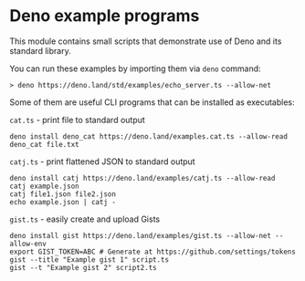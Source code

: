 # Deno example programs

This module contains small scripts that demonstrate use of Deno and its standard library.

You can run these examples by importing them via `deno` command:

```
> deno https://deno.land/std/examples/echo_server.ts --allow-net
```

Some of them are useful CLI programs that can be installed as executables:

`cat.ts` - print file to standard output

```
deno install deno_cat https://deno.land/examples.cat.ts --allow-read
deno_cat file.txt
```

`catj.ts` - print flattened JSON to standard output

```
deno install catj https://deno.land/examples/catj.ts --allow-read
catj example.json
catj file1.json file2.json
echo example.json | catj -
```

`gist.ts` - easily create and upload Gists

```
deno install gist https://deno.land/examples/gist.ts --allow-net --allow-env
export GIST_TOKEN=ABC # Generate at https://github.com/settings/tokens
gist --title "Example gist 1" script.ts
gist --t "Example gist 2" script2.ts
```
